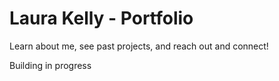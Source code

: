 # Laura Kelly - Portfolio

Learn about me, see past projects, and reach out and connect!

Building in progress